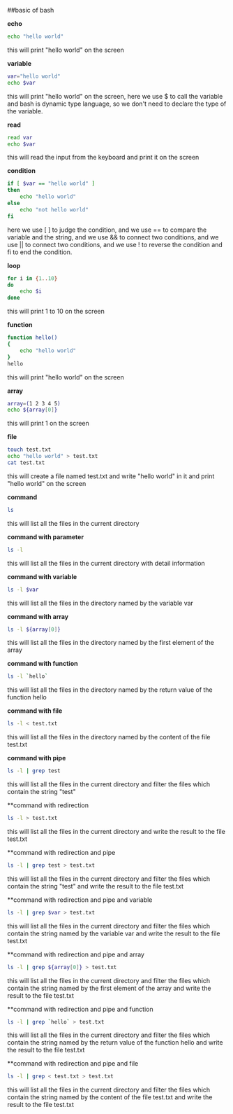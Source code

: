 ##basic of bash

**echo**

```bash
echo "hello world"
```

this will print "hello world" on the screen

**variable**

```bash
var="hello world"
echo $var
```

this will print "hello world" on the screen, here we use $ to call the variable and bash is dynamic type language, so we don't need to declare the type of the variable.

**read**

```bash
read var
echo $var
```

this will read the input from the keyboard and print it on the screen

**condition**

```bash
if [ $var == "hello world" ]
then
    echo "hello world"
else
    echo "not hello world"
fi
```

here we use [ ] to judge the condition, and we use == to compare the variable and the string, and we use && to connect two conditions, and we use || to connect two conditions, and we use ! to reverse the condition and fi to end the condition.

**loop**

```bash
for i in {1..10}
do
    echo $i
done
```

this will print 1 to 10 on the screen

**function**

```bash
function hello()
{
    echo "hello world"
}
hello
```

this will print "hello world" on the screen

**array**

```bash
array=(1 2 3 4 5)
echo ${array[0]}
```

this will print 1 on the screen

**file**

```bash
touch test.txt
echo "hello world" > test.txt
cat test.txt
```

this will create a file named test.txt and write "hello world" in it and print "hello world" on the screen

**command**

```bash
ls
```

this will list all the files in the current directory

**command with parameter**

```bash
ls -l
```

this will list all the files in the current directory with detail information

**command with variable**

```bash
ls -l $var
```

this will list all the files in the directory named by the variable var

**command with array**

```bash
ls -l ${array[0]}
```

this will list all the files in the directory named by the first element of the array

**command with function**

```bash
ls -l `hello`
```

this will list all the files in the directory named by the return value of the function hello

**command with file**

```bash
ls -l < test.txt
```

this will list all the files in the directory named by the content of the file test.txt

**command with pipe**

```bash
ls -l | grep test
```

this will list all the files in the current directory and filter the files which contain the string "test"

\*\*command with redirection

```bash
ls -l > test.txt
```

this will list all the files in the current directory and write the result to the file test.txt

\*\*command with redirection and pipe

```bash
ls -l | grep test > test.txt
```

this will list all the files in the current directory and filter the files which contain the string "test" and write the result to the file test.txt

\*\*command with redirection and pipe and variable

```bash
ls -l | grep $var > test.txt
```

this will list all the files in the current directory and filter the files which contain the string named by the variable var and write the result to the file test.txt

\*\*command with redirection and pipe and array

```bash
ls -l | grep ${array[0]} > test.txt
```

this will list all the files in the current directory and filter the files which contain the string named by the first element of the array and write the result to the file test.txt

\*\*command with redirection and pipe and function

```bash
ls -l | grep `hello` > test.txt
```

this will list all the files in the current directory and filter the files which contain the string named by the return value of the function hello and write the result to the file test.txt

\*\*command with redirection and pipe and file

```bash
ls -l | grep < test.txt > test.txt
```

this will list all the files in the current directory and filter the files which contain the string named by the content of the file test.txt and write the result to the file test.txt
